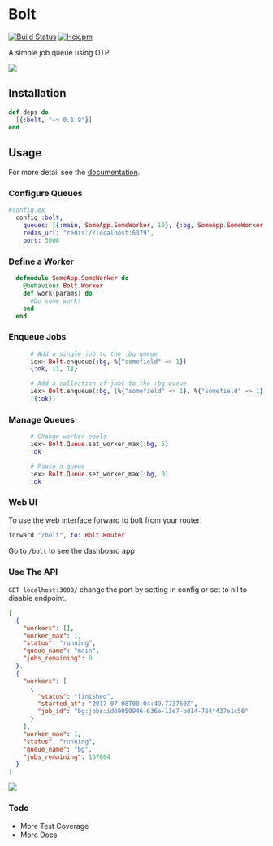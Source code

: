   # Bolt

[![Build Status](https://travis-ci.org/jessiahr/bolt.svg?branch=master)](https://travis-ci.org/jessiahr/bolt)
[![Hex.pm](https://img.shields.io/hexpm/v/bolt.svg)](https://hex.pm/packages/bolt)


A simple job queue using OTP.


![](https://media.giphy.com/media/3o7TKxJRKk8uPOOdgY/giphy.gif)


## Installation

```elixir
def deps do
  [{:bolt, "~> 0.1.9"}]
end
```
## Usage

For more detail see the [documentation](http://hexdocs.pm/bolt).

### Configure Queues
```elixir
#config.ex
  config :bolt,
    queues: [{:main, SomeApp.SomeWorker, 10}, {:bg, SomeApp.SomeWorker, 2}],
    redis_url: "redis://localhost:6379",
    port: 3000
```

### Define a Worker
```elixir
  defmodule SomeApp.SomeWorker do
    @behaviour Bolt.Worker
    def work(params) do
      #Do some work!
    end
  end
```


### Enqueue Jobs
```elixir
      # Add a single job to the :bg queue
      iex> Bolt.enqueue(:bg, %{"somefield" => 1})
      {:ok, [1, 1]}

      # Add a collection of jobs to the :bg queue
      iex> Bolt.enqueue(:bg, [%{"somefield" => 1}, %{"somefield" => 1}])
      [{:ok}]
```

### Manage Queues
```elixir
      # Change worker pools
      iex> Bolt.Queue.set_worker_max(:bg, 5) 
      :ok

      # Pause a queue
      iex> Bolt.Queue.set_worker_max(:bg, 0) 
      :ok
```


### Web UI
To use the web interface forward to bolt from your router:

```elixir
forward "/bolt", to: Bolt.Router
```
Go to `/bolt` to see the dashboard app


### Use The API
`GET localhost:3000/` change the port by setting in config or set to nil to disable endpoint.
```json
[
  {
    "workers": [],
    "worker_max": 1,
    "status": "running",
    "queue_name": "main",
    "jobs_remaining": 0
  },
  {
    "workers": [
      {
        "status": "finished",
        "started_at": "2017-07-08T00:04:49.773760Z",
        "job_id": "bg:jobs:id69050946-636e-11e7-bd14-784f437e1c56"
      }
    ],
    "worker_max": 1,
    "status": "running",
    "queue_name": "bg",
    "jobs_remaining": 167804
  }
]
```


![](https://d26dzxoao6i3hh.cloudfront.net/items/0r190p3q22432L3q1h2V/Screen%20Shot%202017-07-19%20at%201.36.29%20PM.png)


### Todo
* More Test Coverage
* More Docs
